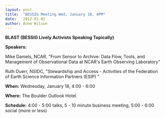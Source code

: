 ```yaml
---
layout: post
title:  "BESSIG Meeting Wed, January 18, 4PM"
date:   2012-01-02
author: Anne Wilson
---
```

**BLAST (BESSIG Lively Activists Speaking Topically)**

**Speakers:**

Mike Daniels, NCAR, "From Sensor to Archive: Data Flow, Tools, and Management of Observational Data at NCAR's Earth Observing Laboratory"

Ruth Duerr, NSIDC, "Stewardship and Access - Activities of the Federation of Earth Science Information Partners (ESIP) "

**When:** Wednesday, January 18, 4:00 - 6:00

**Where:**  The Boulder Outlook Hotel

**Schedule:** 4:00 - 5:00 talks,  5 - 10 minute business meeting, 5:00 - 6:00 social (more or less)